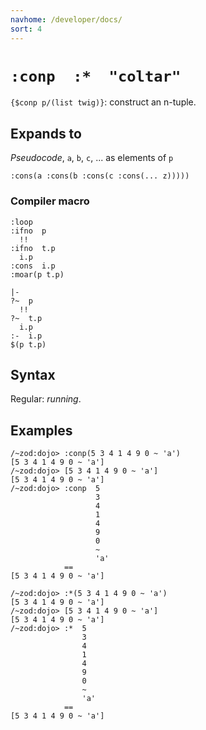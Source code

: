 ```yaml
---
navhome: /developer/docs/
sort: 4
---
```


# `:conp  :*  "coltar"`

`{$conp p/(list twig)}`: construct an n-tuple.

## Expands to

*Pseudocode*, `a`, `b`, `c`, ... as elements of `p`

```
:cons(a :cons(b :cons(c :cons(... z)))))
```

### Compiler macro

```
:loop
:ifno  p
  !!
:ifno  t.p
  i.p
:cons  i.p
:moar(p t.p)
```

```
|-
?~  p
  !!
?~  t.p
  i.p
:-  i.p
$(p t.p)
```

## Syntax

Regular: *running*.

## Examples
```
/~zod:dojo> :conp(5 3 4 1 4 9 0 ~ 'a')
[5 3 4 1 4 9 0 ~ 'a']
/~zod:dojo> [5 3 4 1 4 9 0 ~ 'a']
[5 3 4 1 4 9 0 ~ 'a']
/~zod:dojo> :conp  5
                   3
                   4 
                   1
                   4
                   9
                   0
                   ~
                   'a'
            ==
[5 3 4 1 4 9 0 ~ 'a']
```
```
/~zod:dojo> :*(5 3 4 1 4 9 0 ~ 'a')
[5 3 4 1 4 9 0 ~ 'a']
/~zod:dojo> [5 3 4 1 4 9 0 ~ 'a']
[5 3 4 1 4 9 0 ~ 'a']
/~zod:dojo> :*  5
                3
                4 
                1
                4
                9
                0
                ~
                'a'
            ==
[5 3 4 1 4 9 0 ~ 'a']
```
